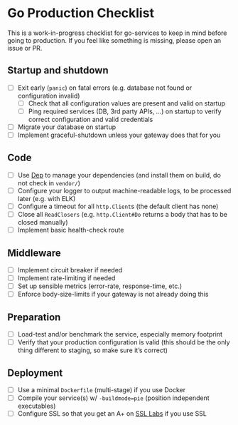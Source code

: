 # Go Production Checklist

This is a work-in-progress checklist for go-services to keep in mind before going to production. 
If you feel like something is missing, please open an issue or PR.

## Startup and shutdown
- [ ] Exit early (`panic`) on fatal errors (e.g. database not found or configuration invalid) 
  - [ ] Check that all configuration values are present and valid on startup
  - [ ] Ping required services (DB, 3rd party APIs, ...) on startup to verify correct configuration and valid credentials
- [ ] Migrate your database on startup
- [ ] Implement graceful-shutdown unless your gateway does that for you

## Code
- [ ] Use [Dep](https://github.com/golang/dep) to manage your dependencies (and install them on build, do not check in `vendor/`)
- [ ] Configure your logger to output machine-readable logs, to be processed later (e.g. with ELK)
- [ ] Configure a timeout for all `http.Client`s (the default client has none)
- [ ] Close all `ReadClosers` (e.g. `http.Client#Do` returns a body that has to be closed manually)
- [ ] Implement basic health-check route

## Middleware
- [ ] Implement circuit breaker if needed
- [ ] Implement rate-limiting if needed 
- [ ] Set up sensible metrics (error-rate, response-time, etc.)
- [ ] Enforce body-size-limits if your gateway is not already doing this

## Preparation
- [ ] Load-test and/or benchmark the service, especially memory footprint
- [ ] Verify that your production configuration is valid (this should be the only thing different to staging, so make sure it’s correct)

## Deployment
- [ ] Use a minimal `Dockerfile` (multi-stage) if you use Docker
- [ ] Compile your service(s) w/ `-buildmode=pie` (position independent executables)
- [ ] Configure SSL so that you get an A+ on [SSL Labs](https://www.ssllabs.com/) if you use SSL
